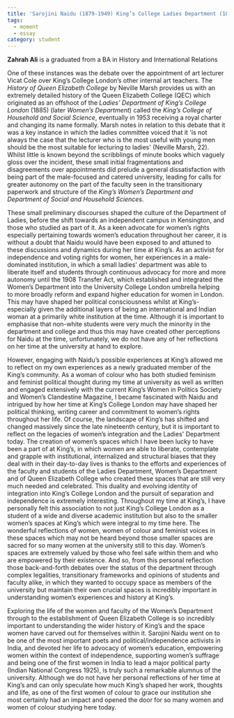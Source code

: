```yaml
---
title: 'Sarojini Naidu (1879-1949) King’s College Ladies Department (1895-1897) to Key Anti-Colonial Indian activist & First Governor of the United Provinces'
tags:
  - moment
  - essay
category: student
---
```

**Zahrah Ali** is a graduated from a BA in History and International Relations 

One of these instances was the debate over the appointment of art lecturer Vicat Cole over King’s College London’s other internal art teachers. The _History of Queen Elizabeth College_ by Neville Marsh provides us with an extremely detailed history of the Queen Elizabeth College (QEC) which originated as an offshoot of the _Ladies’ Department of King’s College London_ (1885) (later _Women’s Department_) called the _King’s College of Household and Social Science_, eventually in 1953 receiving a royal charter and changing its name formally. Marsh notes in relation to this debate that it was a key instance in which the ladies committee voiced that it 'is not always the case that the lecturer who is the most useful with young men should be the most suitable for lecturing to ladies' (Neville Marsh, 22). Whilst little is known beyond the scribblings of minute books which vaguely gloss over the incident, these small initial fragmentations and disagreements over appointments did prelude a general dissatisfaction with being part of the male-focused and catered university, leading for calls for greater autonomy on the part of the faculty seen in the transitionary paperwork and structure of the _King’s Women’s Department and Department of Social and Household Sciences_.

These small preliminary discourses shaped the culture of the Department of Ladies, before the shift towards an independent campus in Kensington, and those who studied as part of it. As a keen advocate for women’s rights especially pertaining towards women’s education throughout her career, it is without a doubt that Naidu would have been exposed to and attuned to these discussions and dynamics during her time at King’s. As an activist for independence and voting rights for women, her experiences in a male-dominated institution, in which a small ladies' department was able to liberate itself and students through continuous advocacy for more and more autonomy until the 1908 Transfer Act, which established and integrated the Women’s Department into the University College London umbrella helping to more broadly reform and expand higher education for women in London. This may have shaped her political consciousness whilst at King’s- especially given the additional layers of being an international and Indian woman at a primarily white institution at the time. Although it is important to emphasise that non-white students were very much the minority in the department and college and thus this may have created other perceptions for Naidu at the time, unfortunately, we do not have any of her reflections on her time at the university at hand to explore. 

However, engaging with Naidu’s possible experiences at King’s allowed me to reflect on my own experiences as a newly graduated member of the King’s community. As a woman of colour who has both studied feminism and feminist political thought during my time at university as well as written and engaged extensively with the current King’s Women in Politics Society and Women’s Clandestine Magazine, I became fascinated with Naidu and intrigued by how her time at King’s College London may have shaped her political thinking, writing career and commitment to women’s rights throughout her life. Of course, the landscape of King’s has shifted and changed massively since the late nineteenth century, but it is important to reflect on the legacies of women’s integration and the Ladies' Department today. The creation of women’s spaces which I have been lucky to have been a part of at King’s, in which women are able to liberate, contemplate and grapple with institutional, internalized and structural biases that they deal with in their day-to-day lives is thanks to the efforts and experiences of the faculty and students of the Ladies Department, Women’s Department and of Queen Elizabeth College who created these spaces that are still very much needed and celebrated. This duality and evolving identity of integration into King’s College London and the pursuit of separation and independence is extremely interesting. Throughout my time at King’s, I have personally felt this association to not just King’s College London as a student of a wide and diverse academic institution but also to the smaller women’s spaces at King’s which were integral to my time here. The wonderful reflections of women, women of colour and feminist voices in these spaces which may not be heard beyond those smaller spaces are sacred for so many women at the university still to this day. Women’s spaces are extremely valued by those who feel safe within them and who are empowered by their existence. And so, from this personal reflection those back-and-forth debates over the status of the department through complex legalities, transitionary frameworks and opinions of students and faculty alike, in which they wanted to occupy space as members of the university but maintain their own crucial spaces is incredibly important in understanding women’s experiences and history at King’s. 

Exploring the life of the women and faculty of the Women’s Department through to the establishment of Queen Elizabeth College is so incredibly important to understanding the wider history of King’s and the space women have carved out for themselves within it. Sarojini Naidu went on to be one of the most important poets and political/independence activists in India, and devoted her life to advocacy of women’s education, empowering women within the context of independence, supporting women’s suffrage and being one of the first women in India to lead a major political party (Indian National Congress 1925), is truly such a remarkable alumnus of the university. Although we do not have her personal reflections of her time at King’s and can only speculate how much King’s shaped her work, thoughts and life, as one of the first women of colour to grace our institution she most certainly had an impact and opened the door for so many women and women of colour studying here today.
